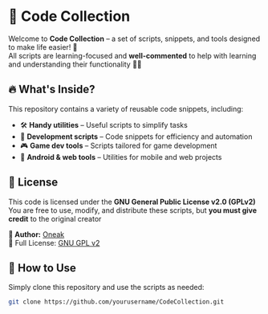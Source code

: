 # 🚀 Code Collection

Welcome to **Code Collection** – a set of scripts, snippets, and tools designed to make life easier! 🎯  
All scripts are learning-focused and **well-commented** to help with learning and understanding their functionality 📖✨  

## 🔥 What's Inside?
This repository contains a variety of reusable code snippets, including:  
- 🛠️ **Handy utilities** – Useful scripts to simplify tasks
- 💾 **Development scripts** – Code snippets for efficiency and automation
- 🎮 **Game dev tools** – Scripts tailored for game development
- 📱 **Android & web tools** – Utilities for mobile and web projects

## 📜 License
This code is licensed under the **GNU General Public License v2.0 (GPLv2)**
You are free to use, modify, and distribute these scripts, but **you must give credit** to the original creator 

**👤 Author:** [Oneak](https://realmmadness.com/oneak)  
📜 Full License: [GNU GPL v2](https://www.gnu.org/licenses/old-licenses/gpl-2.0.html)  

## 🚀 How to Use  
Simply clone this repository and use the scripts as needed:  
```sh
git clone https://github.com/yourusername/CodeCollection.git